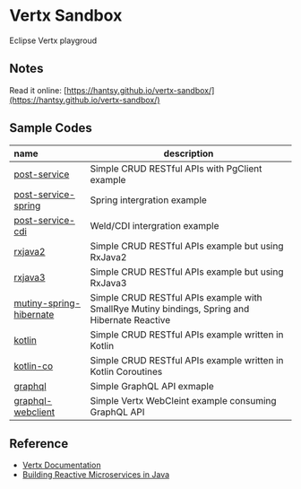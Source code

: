 # Vertx Sandbox

Eclipse Vertx playgroud 


## Notes

Read it online: [https://hantsy.github.io/vertx-sandbox/](https://hantsy.github.io/vertx-sandbox/)

## Sample Codes
| name                                                         | description                                                  |
| :----------------------------------------------------------- | ------------------------------------------------------------ |
| [post-service](https://github.com/hantsy/vertx-sandbox/tree/master/post-service)| Simple CRUD RESTful APIs with PgClient example|
| [post-service-spring](https://github.com/hantsy/vertx-sandbox/tree/master/post-service-spring)| Spring intergration example|
| [post-service-cdi](https://github.com/hantsy/vertx-sandbox/tree/master/post-service-cdi)| Weld/CDI intergration example|
| [rxjava2](https://github.com/hantsy/vertx-sandbox/tree/master/rxjava2)| Simple CRUD RESTful APIs example but using RxJava2|
| [rxjava3](https://github.com/hantsy/vertx-sandbox/tree/master/rxjava3)| Simple CRUD RESTful APIs example but using RxJava3|
| [mutiny-spring-hibernate](https://github.com/hantsy/vertx-sandbox/tree/master/mutiny-spring-hibernate)| Simple CRUD RESTful APIs example with SmallRye Mutiny bindings, Spring and Hibernate Reactive|
| [kotlin](https://github.com/hantsy/vertx-sandbox/tree/master/kotlin)| Simple CRUD RESTful APIs example written in Kotlin|
| [kotlin-co](https://github.com/hantsy/vertx-sandbox/tree/master/kotlin-co)| Simple CRUD RESTful APIs example written in Kotlin Coroutines|
| [graphql](https://github.com/hantsy/vertx-sandbox/tree/master/graphql)| Simple GraphQL API exmaple|
| [graphql-webclient](https://github.com/hantsy/vertx-sandbox/tree/master/graphql-webclient)| Simple Vertx WebCleint example consuming GraphQL API |


## Reference

* [Vertx Documentation](https://vertx.io/docs/)
* [Building Reactive Microservices in Java](https://developers.redhat.com/promotions/building-reactive-microservices-in-java)
